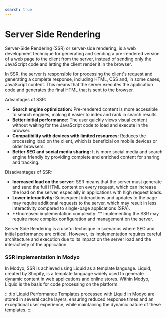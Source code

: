 ```yaml
---
search: true
---
```


# Server Side Rendering

Server-Side Rendering (SSR) or server-side rendering, is a web development technique for generating and sending a pre-rendered version of a web page to the client from the server, instead of sending only the JavaScript code and letting the client render it in the browser.

In SSR, the server is responsible for processing the client's request and generating a complete response, including HTML, CSS and, in some cases, JavaScript content. This means that the server executes the application code and generates the final HTML that is sent to the browser.

Advantages of SSR:

- **Search engine optimization:** Pre-rendered content is more accessible to search engines, making it easier to index and rank in search results.
- **Better initial performance:** The user quickly views visual content without waiting for the JavaScript code to load and execute in the browser.
- **Compatibility with devices with limited resources:** Reduces the processing load on the client, which is beneficial on mobile devices or older browsers.
- **Better SEO and social media sharing:** It is more social media and search engine friendly by providing complete and enriched content for sharing and tracking.

Disadvantages of SSR:

- **Increased load on the server:** SSR means that the server must generate and send the full HTML content on every request, which can increase the load on the server, especially in applications with high request loads.
- **Lower interactivity:** Subsequent interactions and updates to the page may require additional requests to the server, which may result in less interactivity compared to single-page applications (SPA).
- **Increased implementation complexity: ** Implementing the SSR may require more complex configuration and management on the server.

Server Side Rendering is a useful technique in scenarios where SEO and initial performance are critical. However, its implementation requires careful architecture and execution due to its impact on the server load and the interactivity of the application.

### SSR implementation in Modyo

In Modyo, SSR is achieved using Liquid as a template language. Liquid, created by Shopify, is a template language widely used to generate dynamic content in web applications and online stores. Within Modyo, Liquid is the basis for code processing on the platform.

:: :tip Liquid Performance
Templates processed with Liquid in Modyo are stored in several cache layers, ensuring reduced response times and an exceptional user experience, while maintaining the dynamic nature of these templates.
:::